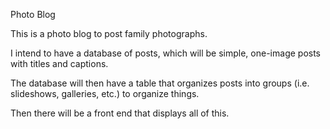 Photo Blog

This is a photo blog to post family photographs.

I intend to have a database of posts, which will be simple, one-image posts with titles and captions.

The database will then have a table that organizes posts into groups (i.e. slideshows, galleries, etc.) to organize things.

Then there will be a front end that displays all of this.